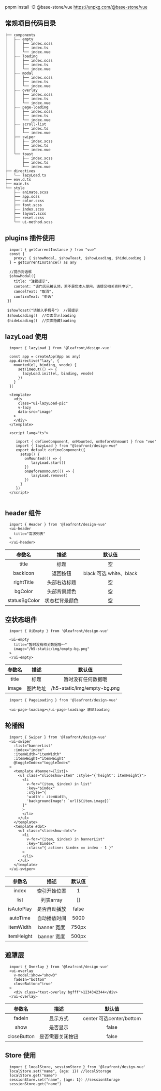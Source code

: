 pnpm install -D @base-stone/vue
https://unpkg.com/@base-stone/vue


## 常规项目代码目录

```
├── components
│   ├── empty
│   │   ├── index.scss
│   │   ├── index.ts
│   │   └── index.vue
│   ├── loading
│   │   ├── index.scss
│   │   ├── index.ts
│   │   └── index.vue
│   ├── modal
│   │   ├── index.scss
│   │   ├── index.ts
│   │   └── index.vue
│   ├── overlay
│   │   ├── index.scss
│   │   ├── index.ts
│   │   └── index.vue
│   ├── page-loading
│   │   ├── index.scss
│   │   ├── index.ts
│   │   └── index.vue
│   ├── scroll-list
│   │   ├── index.ts
│   │   └── index.vue
│   ├── swiper
│   │   ├── index.scss
│   │   ├── index.ts
│   │   └── index.vue
│   └── toast
│       ├── index.scss
│       ├── index.ts
│       └── index.vue
├── directives
│   └── lazyLoad.ts
├── env.d.ts
├── main.ts
└── style
    ├── animate.scss
    ├── app.scss
    ├── color.scss
    ├── font.scss
    ├── index.scss
    ├── layout.scss
    ├── reset.scss
    └── ui-method.scss
```
##  plugins 插件使用

```
  import { getCurrentInstance } from "vue"
  const {
    proxy: { $showModal, $showToast, $showLoading, $hideLoading }
  } = getCurrentInstance() as any
  
  //提示对话框
  $showModal({
    title: "注销提示",
    content: "该门店已被认领，若不是您本人使用，请提交相关资料申诉",
    cancelText: "取消",
    confirmText: "申诉"
 })
 
 $showToast("请输入手机号")  //弱提示
 $showLoading()  //页面显示loading
 $hideLoading()  //页面隐藏loading 
```

##  lazyLoad 使用
```
  import { lazyLoad } from '@leafront/design-vue'

  const app = createApp(App as any)
  app.directive("lazy", {
    mounted(el, binding, vnode) {
      setTimeout(() => {
        lazyLoad.init(el, binding, vnode)
      })
    }
  })

  <template>
    <div
      class="ui-lazyLoad-pic"
      v-lazy
      data-src="image"
    >
    </div>
  </template>

  <script lang="ts">
     
     import { defineComponent, onMounted, onBeforeUnmount } from "vue"
     import { lazyLoad } from "@leafront/design-vue"
     export default defineComponent({
       setup() {
         onMounted(() => {
            lazyLoad.start()
         })  
         onBeforeUnmount(() => {
            lazyLoad.remove()
         })
       }
     })      
  </script> 
 
```
## header 组件

```
  import { Header } from '@leafront/design-vue'
  <ui-header
    title="需求列表"
  >
  </ui-header>
```
| 参数名 | 描述 | 默认值 |
| :----:  | :----: | :----: |
| title | 标题 | 空 |
| backIcon | 返回按钮 | black 可选 white、black |
| rightTitle | 头部右边标题 | 空 |
| bgColor | 头部背景颜色 | 空 |
| statusBgColor | 状态栏背景颜色 | 空 |

## 空状态组件

```
  import { UiEmpty } from '@leafront/design-vue'
 
  <ui-empty
    title="暂时没有相关数据哦～"
    image="/h5-static/img/empty-bg.png"
  >
  </ui-empty>
```
| 参数名 | 描述 | 默认值 |
| :----:  | :----: | :----:  |
| title | 标题 | 暂时没有任何数据哦 |
| image | 图片地址 | /h5-static/img/empty-bg.png |

```
  import { PageLoading } from '@leafront/design-vue'

  <ui-page-loading></ui-page-loading> 底部loading
```
## 轮播图
```
  import { Swiper } from '@leafront/design-vue'
  <ui-swiper
    :list="bannerList"
    :index="index"
    :itemWidth="itemWidth"
    :itemHeight="itemHeight"
    @toggleIndex="toggleIndex"
  >
    <template #banner={list}>
      <ul class="slideshow-item" :style="{'height': itemHeight}">
        <li
          v-for="(item, $index) in list"
          :key="$index"
          :style="{
          'width': itemWidth,
          'backgroundImage': `url(${item.image})`
        }"
        >
        </li>
      </ul>
    </template>
    <template #dot>
      <ul class="slideshow-dots">
        <li
          v-for="(item, $index) in bannerList"
          :key="$index"
          :class="{ active: $index == index - 1 }"
        >
        </li>
      </ul>
    </template>
  </ui-swiper>
```

| 参数名 | 描述 | 默认值 |
| :----:  | :----: | :----: |
| index | 索引开始位置 | 1 |
| list | 列表array | [] |
| isAutoPlay | 是否自动播放 | false |
| autoTime | 自动播放时间 | 5000 |
| itemWidth | banner 宽度 | 750px |
| itemHeight | banner 宽度 | 500px |



## 遮罩层
```
  import { Overlay } from '@leafront/design-vue'
  <ui-overlay
    v-model:show="show3"
    fadeIn="bottom"  
    closeButton="true"
  >
    <div class="test-overlay bgfff">1234342344</div>
  </ui-overlay>
```

| 参数名 | 描述 | 默认值 |
| :----:  | :----: | :----: |
| fadeIn | 显示方式 | center 可选center/bottom |
| show | 是否显示 | false |
| closeButton | 是否需要关闭按钮 | false |

## Store 使用
```
  import { localStore, sessionStore } from '@leafront/design-vue' 
  localStore.set("name", {age: 1}) //localStorage
  localStore.get("name")
  sessionStore.set("name", {age: 1}) //sessionStorage
  sessionStore.get("name")
```
